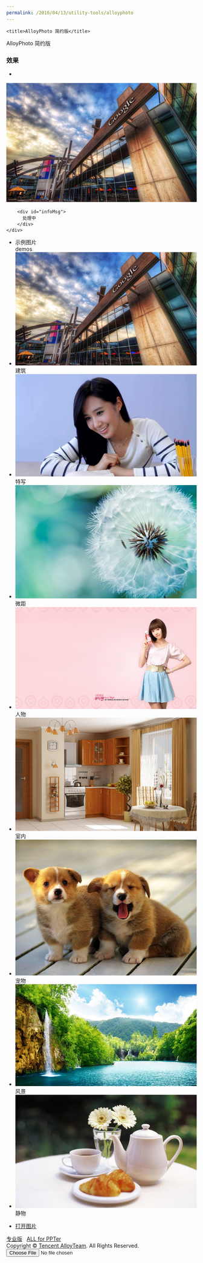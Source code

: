 ```yaml
---
permalink: /2016/04/13/utility-tools/alloyphoto
---
```

<html lang="en">
<head>
	<meta charset="UTF-8">
  <meta name="author" content="Tencent.AlloyTeam.Dorsywang" />
  <meta name="copyright" content="Tencent.AlloyTeam" />
  <meta name="keywords" content="alloyPhoto 简约版,alloyImage,alloyPhoto,html5 canvas,alloyTeam" />
  <meta name="description" content="alloyPhoto简约版，一款基于alloyImage库的图像处理应用,alloyImage是基于html5的图像处理js代码库。" />
  
	<title>AlloyPhoto 简约版</title>
  <link media="all" rel="stylesheet" href="/assets/tools/alloyphoto/main.css" type="text/css" />
  <link media="all" rel="stylesheet" href="/assets/tools/alloyphoto/bar.css" type="text/css" />
  <script type="text/javascript" src="/assets/tools/alloyphoto/alloyimage.js"></script>
  <script type="text/javascript" src="/assets/tools/alloyphoto/main2.js"></script>
</head>
<body>
<div class="header">AlloyPhoto 简约版</div>
<div class="wrapper">
  <div class="left">
    <h3>效果</h3>
    <ul id="effects" class="effects">
      <li class="e_item">
        <div class="imgWrapper">
        </div>
      </li>
    </ul>
  </div>
  <div class="right">
    <div id="picWrapper" class="picWrapper">
        <img src="/assets/tools/alloyphoto/bulding.jpg" class="pic" id="pic" alt="" draggable="false"/>

        <div id="infoMsg">
          处理中
        </div>
    </div>
    
  </div>	
</div>
<div class="command">
  <ul class="demoImg">
    <li>示例图片 <br />demos</li>
    <li class="d_item"><img src="/assets/tools/alloyphoto/bulding.jpg" /><div class='lab'>建筑</div></li>
    <li class="d_item"><img src="/assets/tools/alloyphoto/big.jpg" /><div class='lab'>特写</div></li>
    <li class="d_item"><img src="/assets/tools/alloyphoto/small.jpg" /><div class='lab'>微距</div></li>
    <li class="d_item"><img src="/assets/tools/alloyphoto/girl.jpg" /><div class='lab'>人物</div></li>
    <li class="d_item"><img src="/assets/tools/alloyphoto/inner.jpg" /><div class='lab'>室内</div></li>
    <li class="d_item"><img src="/assets/tools/alloyphoto/pet.jpg" /><div class='lab'>宠物</div></li>
    <li class="d_item"><img src="/assets/tools/alloyphoto/scen.jpg" /><div class='lab'>风景</div></li>
    <li class="d_item"><img src="/assets/tools/alloyphoto/stop.jpg" /><div class='lab'>静物</div></li>
  </ul>
  <ul class="command_items">
    <li>
        <a class="button" href="#">打开图片</a>
    </li>
  </ul>
  <div class="footer">
    <div class="links">
      <a href="http://zhiyingfang.github.io/2016/04/13/utility-tools/alloyphotopro">专业版</a> &nbsp;&nbsp;<a href="http://zhiyingfang.github.io/" target="_blank">ALL for PPTer</a>
    </div>
    <div class="copyright">Copyright &copy; <script>document.write(new Date().getFullYear());</script> <a href="http://www.AlloyTeam.com/" target="_blank">Tencent AlloyTeam</a>. All Rights Reserved.</div>
  </div>
</div>
<input type="file" name="open" id="open" class="open" />
<script type="text/javascript">

	  var _gaq = _gaq || [];
	  _gaq.push(['_setAccount', 'UA-23019343-9']);
	  _gaq.push(['_trackPageview']);

	  (function() {
		var ga = document.createElement('script'); ga.type = 'text/javascript'; ga.async = true;
		ga.src = ('https:' == document.location.protocol ? 'https://ssl' : 'http://www') + '.google-analytics.com/ga.js';
		var s = document.getElementsByTagName('script')[0]; s.parentNode.insertBefore(ga, s);
	  })();

</script>

</body>
</html>
